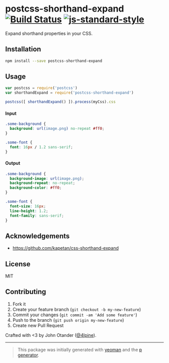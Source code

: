# postcss-shorthand-expand [![Build Status](https://secure.travis-ci.org/johnotander/postcss-shorthand-expand.png?branch=master)](https://travis-ci.org/johnotander/postcss-shorthand-expand) [![js-standard-style](https://img.shields.io/badge/code%20style-standard-brightgreen.svg?style=flat)](https://github.com/feross/standard)

Expand shorthand properties in your CSS.

## Installation

```bash
npm install --save postcss-shorthand-expand
```

## Usage

```javascript
var postcss = require('postcss')
var shorthandExpand = require('postcss-shorthand-expand')

postcss([ shorthandExpand() ]).process(myCss).css
```

#### Input

```css
.some-background {
  background: url(image.png) no-repeat #ff0;
}

.some-font {
  font: 16px / 1.2 sans-serif;
}
```

#### Output

```css
.some-background {
  background-image: url(image.png);
  background-repeat: no-repeat;
  background-color: #ff0;
}

.some-font {
  font-size: 16px;
  line-height: 1.2;
  font-family: sans-serif;
}
```

## Acknowledgements

* <https://github.com/kapetan/css-shorthand-expand>

## License

MIT

## Contributing

1. Fork it
2. Create your feature branch (`git checkout -b my-new-feature`)
3. Commit your changes (`git commit -am 'Add some feature'`)
4. Push to the branch (`git push origin my-new-feature`)
5. Create new Pull Request

Crafted with <3 by John Otander ([@4lpine](https://twitter.com/4lpine)).

***

> This package was initially generated with [yeoman](http://yeoman.io) and the [p generator](https://github.com/johnotander/generator-p.git).
